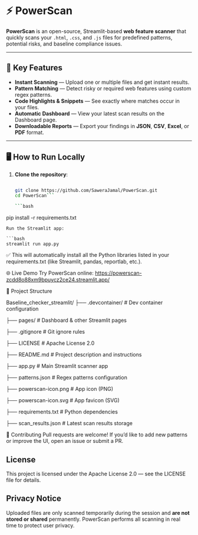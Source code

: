 # ⚡ PowerScan

**PowerScan** is an open-source, Streamlit-based **web feature scanner** that quickly scans your `.html`, `.css`, and `.js` files for predefined patterns, potential risks, and baseline compliance issues.  

---

## 🚀 Key Features

- **Instant Scanning** — Upload one or multiple files and get instant results.  
- **Pattern Matching** — Detect risky or required web features using custom regex patterns.  
- **Code Highlights & Snippets** — See exactly where matches occur in your files.  
- **Automatic Dashboard** — View your latest scan results on the Dashboard page.  
- **Downloadable Reports** — Export your findings in **JSON**, **CSV**, **Excel**, or **PDF** format.  

---

## 🖥 How to Run Locally

1. **Clone the repository**:
      ```bash
  
   git clone https://github.com/SaweraJamal/PowerScan.git
   cd PowerScan```

   ```bash
  pip install -r requirements.txt
   ```
Run the Streamlit app:

   ```bash
streamlit run app.py 
```
✅ This will automatically install all the Python libraries listed in your requirements.txt (like Streamlit, pandas, reportlab, etc.).

🌐 Live Demo
Try PowerScan online:
https://powerscan-zcdd8o88xm9bpuycz2ce24.streamlit.app/

📂 Project Structure

Baseline_checker_streamlit/
 ├── .devcontainer/           # Dev container configuration
 
 ├── pages/                   # Dashboard & other Streamlit pages
 
 ├── .gitignore               # Git ignore rules
 
 ├── LICENSE                  # Apache License 2.0
 
 ├── README.md                # Project description and instructions
 
 ├── app.py                   # Main Streamlit scanner app
 
 ├── patterns.json            # Regex patterns configuration
 
 ├── powerscan-icon.png       # App icon (PNG)

 ├── powerscan-icon.svg       # App favicon (SVG)
 
 ├── requirements.txt         # Python dependencies
 
 ├── scan_results.json        # Latest scan results storage

📝 Contributing
Pull requests are welcome!
If you’d like to add new patterns or improve the UI, open an issue or submit a PR.

## License  
This project is licensed under the Apache License 2.0 — see the LICENSE file for details.  
## Privacy Notice
Uploaded files are only scanned temporarily during the session and **are not stored or shared** permanently. PowerScan performs all scanning in real time to protect user privacy.

